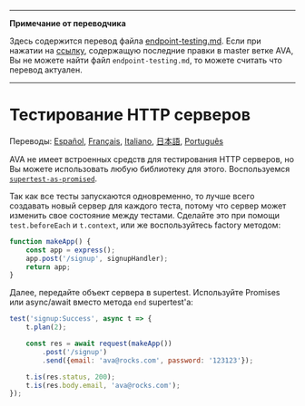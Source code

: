 ___
**Примечание от переводчика**

Здесь содержится перевод файла [endpoint-testing.md](https://github.com/avajs/ava/blob/main/docs/recipes/endpoint-testing.md). Если при нажатии на [ссылку](https://github.com/avajs/ava/compare/4111f9483f2ff6a158b603735a712eee3ab074c4...main#diff-aee54ab6a703c02779edb3ebbb35e96f), содержащую последние правки в master ветке AVA, Вы не можете найти файл `endpoint-testing.md`, то можете считать что перевод актуален.
___
# Тестирование HTTP серверов

Переводы: [Español](https://github.com/avajs/ava-docs/blob/main/es_ES/docs/recipes/endpoint-testing.md), [Français](https://github.com/avajs/ava-docs/blob/main/fr_FR/docs/recipes/endpoint-testing.md), [Italiano](https://github.com/avajs/ava-docs/blob/main/it_IT/recipes/endpoint-testing.md), [日本語](https://github.com/avajs/ava-docs/blob/main/ja_JP/docs/recipes/endpoint-testing.md), [Português](https://github.com/avajs/ava-docs/blob/main/pt_BR/docs/recipes/endpoint-testing.md)

AVA не имеет встроенных средств для тестирования HTTP серверов, но Вы можете использовать любую библиотеку для этого. Воспользуемся [`supertest-as-promised`](https://github.com/WhoopInc/supertest-as-promised).

Так как все тесты запускаются одновременно, то лучше всего создавать новый сервер для каждого теста, потому что сервер может изменить свое состояние между тестами. Сделайте это при помощи `test.beforeEach` и `t.context`, или же воспользуйтесь factory методом:

```js
function makeApp() {
	const app = express();
	app.post('/signup', signupHandler);
	return app;
}
```

Далее, передайте объект сервера в supertest. Используйте Promises или async/await вместо метода `end` supertest'a:

```js
test('signup:Success', async t => {
	t.plan(2);

	const res = await request(makeApp())
		.post('/signup')
		.send({email: 'ava@rocks.com', password: '123123'});

	t.is(res.status, 200);
	t.is(res.body.email, 'ava@rocks.com');
});
```

